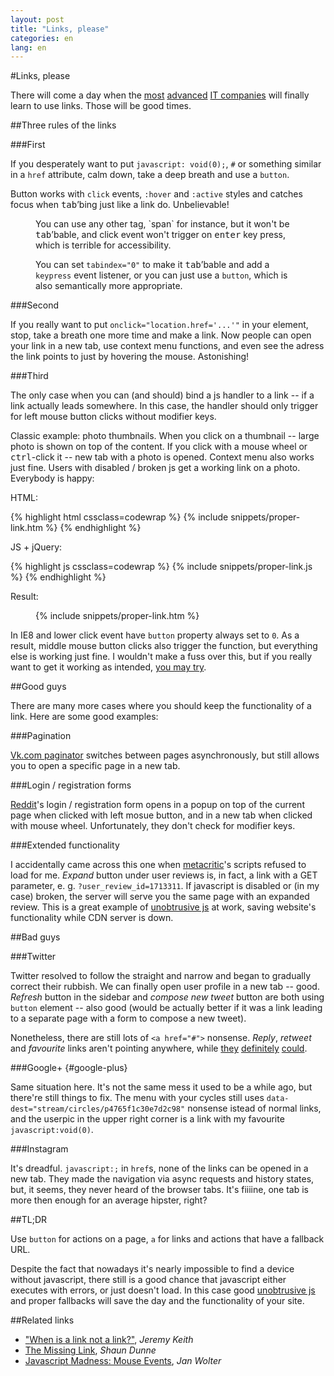 ```yaml
---
layout: post
title: "Links, please"
categories: en
lang: en
---
```


#Links, please

There will come a day when the [most](//twitter.com) [advanced](//instagram.com) [IT companies](//plus.google.com) will finally learn to use links. Those will be good times.

##Three rules of the links

###First

If you desperately want to put `javascript: void(0);`, `#` or something similar in a `href` attribute, calm down, take a deep breath and use a `button`.

Button works with `click` events, `:hover` and `:active` styles and catches focus when <kbd>tab</kbd>&rsquo;bing just like a link do. Unbelievable!

<figure class="info icon-umbrella" markdown="1">
You can use any other tag, `span` for instance, but it won't be <kbd>tab</kbd>&rsquo;bable, and click event won't trigger on <kbd>enter</kbd> key press, which is terrible for accessibility.

You can set `tabindex="0"` to make it <kbd>tab</kbd>&rsquo;bable and add a `keypress` event listener, or you can just use a `button`, which is also semantically more appropriate.
</figure>

###Second

If you really want to put `onclick="location.href='...'"` in your element, stop, take a breath one more time and make a link. Now people can open your link in a new tab, use context menu functions, and even see the adress the link points to just by hovering the mouse. Astonishing!

###Third

The only case when you can (and should) bind a js handler to a link -- if a link actually leads somewhere. In this case, the handler should only trigger for left mouse button clicks without modifier keys.

Classic example: photo thumbnails. When you click on a thumbnail -- large photo is shown on top of the content. If you click with a mouse wheel or <kbd>ctrl</kbd>-click it -- new tab with a photo is opened. Context menu also works just fine. Users with disabled&nbsp;/ broken js get a working link on a photo. Everybody is happy:

HTML:

{% highlight html cssclass=codewrap %}
{% include snippets/proper-link.htm %}
{% endhighlight %}

JS + jQuery:

{% highlight js cssclass=codewrap %}
{% include snippets/proper-link.js %}
{% endhighlight %}

Result:

<figure>
	{% include snippets/proper-link.htm %}
</figure>

<script>
dzDelayed.push(function() {
	{% include snippets/proper-link.js %}
});
</script>

In IE8 and lower click event have `button` property always set to `0`. As a result, middle mouse button clicks also trigger the function, but everything else is working just fine. I wouldn't make a fuss over this, but if you really want to get it working as intended, [you may try](http://unixpapa.com/js/mouse.html).

##Good guys

There are many more cases where you should keep the functionality of a link. Here are some good examples:

###Pagination

[Vk.com paginator](http://vk.com/wall-35502680_11833) switches between pages asynchronously, but still allows you to open a specific page in a new tab.

###Login / registration forms

[Reddit](//reddit.com)'s login / registration form opens in a popup on top of the current page when clicked with left mosue button, and in a new tab when clicked with mouse wheel. Unfortunately, they don't check for modifier keys.

###Extended functionality

I accidentally came across this one when [metacritic](http://www.metacritic.com/game/pc/limbo)'s scripts refused to load for me. *Expand* button under user reviews is, in fact, a link with a GET parameter, e.&nbsp;g. `?user_review_id=1713311`. If javascript is disabled or (in my case) broken, the server will serve you the same page with an expanded review. This is a great example of [unobtrusive js](https://en.wikipedia.org/wiki/Unobtrusive_JavaScript) at work, saving website's functionality while CDN server is down.

##Bad guys

###Twitter

Twitter resolved to follow the straight and narrow and began to gradually correct their rubbish. We can finally open user profile in a new tab -- good. *Refresh* button in the sidebar and *compose new tweet* button are both using `button` element -- also good (would be actually better if it was a link leading to a separate page with a form to compose a new tweet).

Nonetheless, there are still lots of `<a href="#">` nonsense. *Reply*, *retweet* and *favourite* links aren't pointing anywhere, while [they](https://twitter.com/intent/tweet?in_reply_to=386573856179113985) [definitely](https://twitter.com/intent/retweet?tweet_id=386573856179113985) [could](https://twitter.com/intent/favorite?tweet_id=386573856179113985).

###Google+ {#google-plus}

Same situation here. It's not the same mess it used to be a while ago, but there're still things to fix. The menu with your cycles still uses `data-dest="stream/circles/p4765f1c30e7d2c98"` nonsense istead of normal links, and the userpic in the upper right corner is a link with my favourite `javascript:void(0)`.

###Instagram

It's dreadful. `javascript:;` in `href`s, none of the links can be opened in a new tab. They made the navigation via async requests and history states, but, it seems, they never heard of the browser tabs. It's fiiiine, one tab is more then enough for an average hipster, right?

##TL;DR

Use `button` for actions on a page, `a` for links and actions that have a fallback URL.

Despite the fact that nowadays it's nearly impossible to find a device without javascript, there still is a good chance that javascript either executes with errors, or just doesn't load. In this case good [unobtrusive js](https://en.wikipedia.org/wiki/Unobtrusive_JavaScript) and proper fallbacks will save the day and the functionality of your site.

##Related links

- <a class="iconlink" href="http://adactio.com/journal/6022/">"<span>When is a link not a link?</span>"</a>, *Jeremy Keith*
- [The Missing Link](http://shaundunne.com/the-missing-link/), *Shaun Dunne*
- [Javascript Madness: Mouse Events](http://unixpapa.com/js/mouse.html), *Jan Wolter*